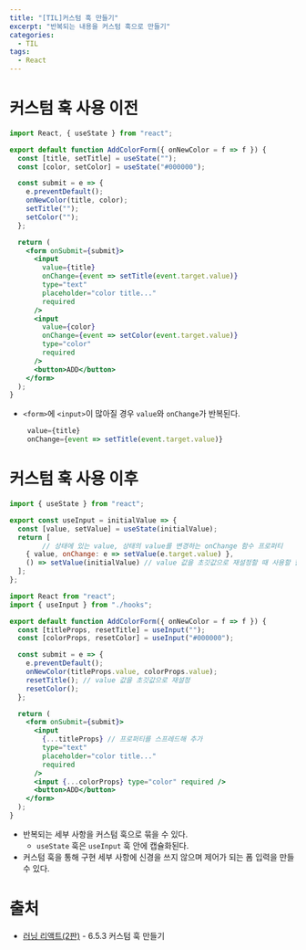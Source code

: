 ```yaml
---
title: "[TIL]커스텀 훅 만들기"
excerpt: "반복되는 내용을 커스텀 훅으로 만들기"
categories:
  - TIL
tags:
  - React
---
```


# 커스텀 훅 사용 이전

```jsx
import React, { useState } from "react";

export default function AddColorForm({ onNewColor = f => f }) {
  const [title, setTitle] = useState("");
  const [color, setColor] = useState("#000000");

  const submit = e => {
    e.preventDefault();
    onNewColor(title, color);
    setTitle("");
    setColor("");
  };

  return (
    <form onSubmit={submit}>
      <input
        value={title}
        onChange={event => setTitle(event.target.value)}
        type="text"
        placeholder="color title..."
        required
      />
      <input
        value={color}
        onChange={event => setColor(event.target.value)}
        type="color"
        required
      />
      <button>ADD</button>
    </form>
  );
}
```

- `<form>`에 `<input>`이 많아질 경우 `value`와 `onChange`가 반복된다.
    
    ```jsx
     value={title}
     onChange={event => setTitle(event.target.value)}
    ```
    

# 커스텀 훅 사용 이후

```jsx
import { useState } from "react";

export const useInput = initialValue => {
  const [value, setValue] = useState(initialValue);
  return [
		// 상태에 있는 value, 상태의 value를 변경하는 onChange 함수 프로퍼티
    { value, onChange: e => setValue(e.target.value) },
    () => setValue(initialValue) // value 값을 초깃값으로 재설정할 때 사용할 함수
  ];
};
```

```jsx
import React from "react";
import { useInput } from "./hooks";

export default function AddColorForm({ onNewColor = f => f }) {
  const [titleProps, resetTitle] = useInput("");
  const [colorProps, resetColor] = useInput("#000000");

  const submit = e => {
    e.preventDefault();
    onNewColor(titleProps.value, colorProps.value);
    resetTitle(); // value 값을 초깃값으로 재설정
    resetColor(); 
  };

  return (
    <form onSubmit={submit}>
      <input
        {...titleProps} // 프로퍼티를 스프레드해 추가
        type="text"
        placeholder="color title..."
        required
      />
      <input {...colorProps} type="color" required />
      <button>ADD</button>
    </form>
  );
}
```

- 반복되는 세부 사항을 커스텀 훅으로 묶을 수 있다.
    - `useState` 훅은 `useInput` 훅 안에 캡슐화된다.
- 커스텀 훅을 통해 구현 세부 사항에 신경을 쓰지 않으며 제어가 되는 폼 입력을 만들 수 있다.

# 출처

- [러닝 리액트(2판)](https://hanbit.co.kr/store/books/look.php?p_code=B7468885216) - 6.5.3 커스텀 훅 만들기